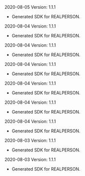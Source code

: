 2020-08-05 Version: 1.1.1
- Generated SDK for REALPERSON.

2020-08-04 Version: 1.1.1
- Generated SDK for REALPERSON.

2020-08-04 Version: 1.1.1
- Generated SDK for REALPERSON.

2020-08-04 Version: 1.1.1
- Generated SDK for REALPERSON.

2020-08-04 Version: 1.1.1
- Generated SDK for REALPERSON.

2020-08-04 Version: 1.1.1
- Generated SDK for REALPERSON.

2020-08-04 Version: 1.1.1
- Generated SDK for REALPERSON.

2020-08-03 Version: 1.1.1
- Generated SDK for REALPERSON.

2020-08-03 Version: 1.1.1
- Generated SDK for REALPERSON.


